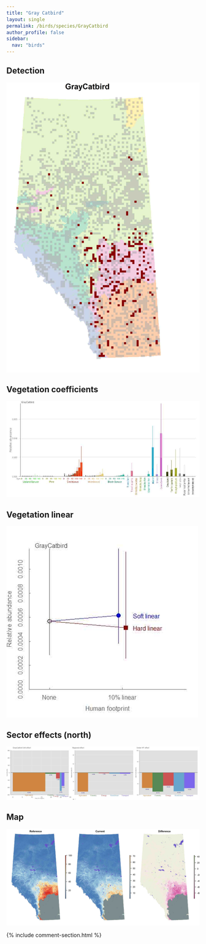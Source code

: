 ```yaml
---
title: "Gray Catbird"
layout: single
permalink: /birds/species/GrayCatbird
author_profile: false
sidebar:
  nav: "birds"
---
```


<h2>Detection</h2>

![](/assets/images/birds/GrayCatbird/det.jpg)

<h2>Vegetation coefficients</h2>

![](/assets/images/birds/GrayCatbird/veghf.jpg)

<h2>Vegetation linear</h2>

![](/assets/images/birds/GrayCatbird/lin-north.jpg)

<h2>Sector effects (north)</h2>

![](/assets/images/birds/GrayCatbird/sector-north.jpg)

<h2>Map</h2>

![](/assets/images/birds/GrayCatbird/map.jpg)

{% include comment-section.html %}
